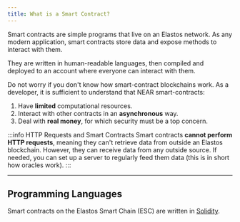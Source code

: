 ```yaml
---
title: What is a Smart Contract?
---
```


Smart contracts are simple programs that live on an Elastos network. As any modern application, smart contracts store data and expose methods to interact with them.

They are written in human-readable languages, then compiled and deployed to an account where everyone can interact with them.

Do not worry if you don't know how smart-contract blockchains work. As a developer, it is sufficient to understand that NEAR smart-contracts:

1. Have **limited** computational resources.
2. Interact with other contracts in an **asynchronous** way.
3. Deal with **real money**, for which security must be a top concern.

:::info HTTP Requests and Smart Contracts
Smart contracts **cannot perform HTTP requests**, meaning they can't retrieve data from outside an Elastos blockchain. However, they can receive data from any outside source. If needed, you can set up a server to regularly feed them data (this is in short how oracles work).
:::

---

## Programming Languages

Smart contracts on the Elastos Smart Chain (ESC) are written in [Solidity](https://docs.soliditylang.org/en/v0.8.17/).

